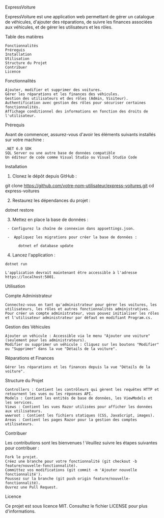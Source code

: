 ExpressVoiture

ExpressVoiture est une application web permettant de gérer un catalogue de véhicules, d'ajouter des réparations, de suivre les finances associées aux véhicules, et de gérer les utilisateurs et les rôles.

Table des matières

    Fonctionnalités
    Prérequis
    Installation
    Utilisation
    Structure du Projet
    Contribuer
    Licence

Fonctionnalités

    Ajouter, modifier et supprimer des voitures.
    Gérer les réparations et les finances des véhicules.
    Gestion des utilisateurs et des rôles (Admin, Visiteur).
    Authentification avec gestion des rôles pour sécuriser certaines fonctionnalités.
    Affichage conditionnel des informations en fonction des droits de l'utilisateur.

Prérequis

Avant de commencer, assurez-vous d'avoir les éléments suivants installés sur votre machine :

    .NET 6.0 SDK
    SQL Server ou une autre base de données compatible
    Un éditeur de code comme Visual Studio ou Visual Studio Code

Installation

   1. Clonez le dépôt depuis GitHub :

git clone https://github.com/votre-nom-utilisateur/express-voitures.git
cd express-voitures

   2. Restaurez les dépendances du projet :

dotnet restore

   3. Mettez en place la base de données :

     - Configurez la chaîne de connexion dans appsettings.json.

     -  Appliquez les migrations pour créer la base de données :

          dotnet ef database update

   4. Lancez l'application :

    dotnet run

    L'application devrait maintenant être accessible à l'adresse https://localhost:5001.



Utilisation

Compte Administrateur

    Connectez-vous en tant qu'administrateur pour gérer les voitures, les utilisateurs, les rôles et autres fonctionnalités administratives.
    Pour créer un compte administrateur, vous pouvez initialiser les rôles et l'utilisateur administrateur par défaut en modifiant Program.cs.

Gestion des Véhicules

    Ajouter un véhicule : Accessible via le menu "Ajouter une voiture" (seulement pour les administrateurs).
    Modifier ou supprimer un véhicule : Cliquez sur les boutons "Modifier" ou "Supprimer" dans la vue "Détails de la voiture".

Réparations et Finances

    Gérer les réparations et les finances depuis la vue "Détails de la voiture".


Structure du Projet

    Controllers : Contient les contrôleurs qui gèrent les requêtes HTTP et retournent les vues ou les réponses API.
    Models : Contient les entités de base de données, les ViewModels et les services.
    Views : Contient les vues Razor utilisées pour afficher les données aux utilisateurs.
    wwwroot : Contient les fichiers statiques (CSS, JavaScript, images).
    Areas : Contient les pages Razor pour la gestion des comptes utilisateurs.


Contribuer

Les contributions sont les bienvenues ! Veuillez suivre les étapes suivantes pour contribuer :

    Fork le projet.
    Créez une branche pour votre fonctionnalité (git checkout -b feature/nouvelle-fonctionnalité).
    Committez vos modifications (git commit -m 'Ajouter nouvelle fonctionnalité').
    Poussez sur la branche (git push origin feature/nouvelle-fonctionnalité).
    Ouvrez une Pull Request.


Licence

Ce projet est sous licence MIT. Consultez le fichier LICENSE pour plus d'informations.
